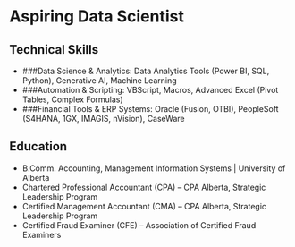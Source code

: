 # Aspiring Data Scientist

## Technical Skills
- ###Data Science & Analytics: Data Analytics Tools (Power BI, SQL, Python), Generative AI, Machine Learning
- ###Automation & Scripting: VBScript, Macros, Advanced Excel (Pivot Tables, Complex Formulas)
- ###Financial Tools & ERP Systems: Oracle (Fusion, OTBI), PeopleSoft (S4HANA, 1GX, IMAGIS, nVision), CaseWare
   
## Education
- B.Comm. Accounting, Management Information Systems | University of Alberta					       		
- Chartered Professional Accountant (CPA) – CPA Alberta, Strategic Leadership Program        		
- Certified Management Accountant (CMA) – CPA Alberta, Strategic Leadership Program
- Certified Fraud Examiner (CFE) – Association of Certified Fraud Examiners

